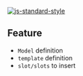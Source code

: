 [![js-standard-style](https://img.shields.io/badge/code%20style-standard-brightgreen.svg)](http://standardjs.com)

## Feature
- `Model` definition
- `template` definition
- `slot/slots` to insert
